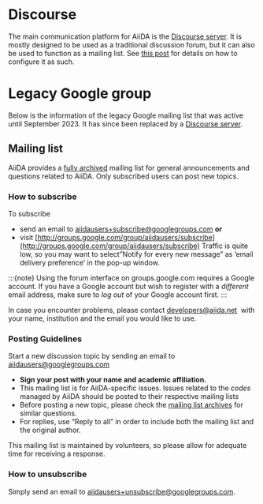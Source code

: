 # Discourse

The main communication platform for AiiDA is the [Discourse server](https://aiida.discourse.group).
It is mostly designed to be used as a traditional discussion forum, but it can also be used to function as a mailing list.
See [this post](https://discourse.mozilla.org/t/how-do-i-use-discourse-via-email/15279) for details on how to configure it as such.


# Legacy Google group

Below is the information of the legacy Google mailing list that was active until September 2023.
It has since been replaced by a [Discourse server](https://aiida.discourse.group).

## Mailing list

AiiDA provides a [fully archived](https://groups.google.com/forum/?hl=en#!forum/aiidausers) mailing list for general announcements and questions related to AiiDA. Only subscribed users can post new topics.

### How to subscribe

To subscribe

- send an email to [aiidausers+subscribe@googlegroups.com](mailto:aiidausers+subscribe@googlegroups.com) **or**
- visit [http://groups.google.com/group/aiidausers/subscribe](http://groups.google.com/group/aiidausers/subscribe)
  Traffic is quite low, so you may want to select”Notify for every new message” as ’email delivery preference’ in the pop-up window.

:::{note}
Using the forum interface on groups.google.com requires a Google account. If you have a Google account but wish to register with a *different* email address, make sure to *log out* of your Google account first.
:::

In case you encounter problems, please contact [developers@aiida.net](mailto:developers@aiida.net)  with your name, institution and the email you would like to use.

### Posting Guidelines

Start a new discussion topic by sending an email to [aiidausers@googlegroups.com](mailto:aiidausers@googlegroups.com)

- **Sign your post with your name and academic affiliation.**
- This mailing list is for AiiDA-specific issues. Issues related to the *codes* managed by AiiDA should be posted to their respective mailing lists
- Before posting a new topic, please check the [mailing list archives](https://groups.google.com/forum/?hl=en#!forum/aiidausers) for similar questions.
- For replies, use “Reply to all” in order to include both the mailing list and the original author.

This mailing list is maintained by volunteers, so please allow for adequate time for receiving a response.

### How to unsubscribe

Simply send an email to [aiidausers+](mailto:aiidausers+subscribe@googlegroups.com)[un](mailto:aiidausers+subscribe@googlegroups.com)[subscribe@googlegroups.com](mailto:aiidausers+subscribe@googlegroups.com).
